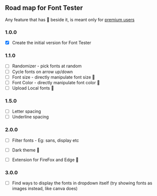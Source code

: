 ## Road map for Font Tester

Any feature that has 👑 beside it, is meant only for [premium users](./readme.md#license--support)

### 1.0.0
- [x] Create the initial version for Font Tester 

### 1.1.0
- [ ] Randomizer - pick fonts at random 
- [ ] Cycle fonts on arrow up/down
- [ ] Font size - directly manipulate font size 👑
- [ ] Font Color - directly manipulate font color 👑
- [ ] Upload Local fonts 👑

### 1.5.0
- [ ] Letter spacing
- [ ] Underline spacing

### 2.0.0
- [ ] Filter fonts - Eg: sans, display etc 
- [ ] Dark theme 👑
- [ ] Extension for FireFox and Edge 👑


### 3.0.0
- [ ] Find ways to display the fonts in dropdown itself (try showing fonts as images instead, like canva does) 